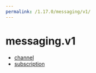 ```yaml
---
permalink: /1.17.0/messaging/v1/
---
```


# messaging.v1



* [channel](channel.md)
* [subscription](subscription.md)